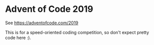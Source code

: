 # Advent of Code 2019

See https://adventofcode.com/2019

This is for a speed-oriented coding competition, so don't expect pretty code here :).
